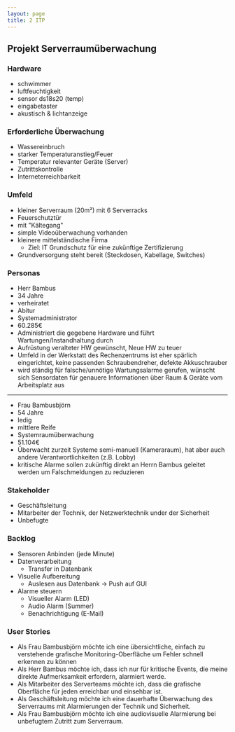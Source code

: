 ```yaml
---
layout: page
title: 2 ITP
---
```


## Projekt Serverraumüberwachung

### Hardware

- schwimmer
- luftfeuchtigkeit
- sensor ds18s20 (temp)
- eingabetaster
- akustisch & lichtanzeige

### Erforderliche Überwachung

- Wassereinbruch
- starker Temperaturanstieg/Feuer
- Temperatur relevanter Geräte (Server)
- Zutrittskontrolle
- Interneterreichbarkeit

### Umfeld

- kleiner Serverraum (20m²) mit 6 Serverracks
- Feuerschutztür
- mit "Kältegang"
- simple Videoüberwachung vorhanden
- kleinere mittelständische Firma
  - Ziel: IT Grundschutz für eine zukünftige Zertifizierung
- Grundversorgung steht bereit (Steckdosen, Kabellage, Switches)

### Personas

- Herr Bambus
- 34 Jahre
- verheiratet
- Abitur
- Systemadministrator
- 60.285€
- Administriert die gegebene Hardware und führt Wartungen/Instandhaltung durch
- Aufrüstung veralteter HW gewünscht, Neue HW zu teuer
- Umfeld in der Werkstatt des Rechenzentrums ist eher spärlich eingerichtet, keine passenden Schraubendreher, defekte Akkuschrauber
- wird ständig für falsche/unnötige Wartungsalarme gerufen, wünscht sich Sensordaten für genauere Informationen über Raum & Geräte vom Arbeitsplatz aus

---

- Frau Bambusbjörn
- 54 Jahre
- ledig
- mittlere Reife
- Systemraumüberwachung
- 51.104€
- Überwacht zurzeit Systeme semi-manuell (Kameraraum), hat aber auch andere Verantwortlichkeiten (z.B. Lobby)
- kritische Alarme sollen zukünftig direkt an Herrn Bambus geleitet werden um Falschmeldungen zu reduzieren

### Stakeholder

- Geschäftsleitung
- Mitarbeiter der Technik, der Netzwerktechnik under der Sicherheit
- Unbefugte

### Backlog

- Sensoren Anbinden (jede Minute)
- Datenverarbeitung
  - Transfer in Datenbank
- Visuelle Aufbereitung
  - Auslesen aus Datenbank -> Push auf GUI
- Alarme steuern
  - Visueller Alarm (LED)
  - Audio Alarm (Summer)
  - Benachrichtigung (E-Mail)

### User Stories

- Als Frau Bambusbjörn möchte ich eine übersichtliche, einfach zu verstehende grafische Monitoring-Oberfläche um Fehler schnell erkennen zu können
- Als Herr Bambus möchte ich, dass ich nur für kritische Events, die meine direkte Aufmerksamkeit erfordern, alarmiert werde.
- Als Mitarbeiter des Serverteams möchte ich, dass die grafische Oberfläche für jeden erreichbar und einsehbar ist.
- Als Geschäftsleitung möchte ich eine dauerhafte Überwachung des Serverraums mit Alarmierungen der Technik und Sicherheit.
- Als Frau Bambusbjörn möchte ich eine audiovisuelle Alarmierung bei unbefugtem Zutritt zum Serverraum.